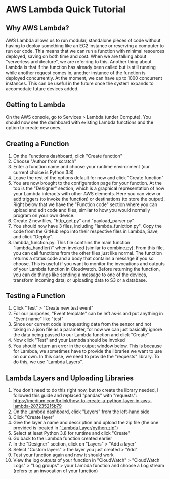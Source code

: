 # AWS Lambda Quick Tutorial

## Why AWS Lambda?
AWS Lambda allows us to run modular, standalone pieces of code without having to deploy something like an EC2 instance or reserving a computer to run our code. This means that we can run a function with minimal resources deployed, saving on both time and cost. When we are talking about "serverless architecture", we are referring to this. Another thing about Lambda is that if the function has already been called but is still running while another request comes in, another instance of the function is deployed concurrently. At the moment, we can have up to 1000 concurrent instances. This can be useful in the future once the system expands to accomodate future devices added.

## Getting to Lambda
On the AWS console, go to Services > Lambda (under Compute). You should now see the dashboard with existing Lambda functions and the option to create new ones.

## Creating a Function
1. On the Functions dashboard, click "Create function"
2. Choose "Author from scratch"
3. Enter a function name and choose your runtime environment (our current choice is Python 3.8)
4. Leave the rest of the options default for now and click "Create function"
5. You are now brought to the configuration page for your function. At the top is the "Designer" section, which is a graphical representation of how your Lambda interacts with other AWS elements. Here you can view or add triggers (to invoke the function) or destinations (to store the output). Right below that we have the "Function code" section where you can upload and edit code and files, similar to how you would normally program on your own device. 
6. Create 2 new files, "http_get.py" and "payload_parser.py"
7. You should now have 3 files, including "lambda_funiction.py". Copy the code from the GitHub repo into their respective files in Lambda, Save, and click "Deploy". 
8. lambda_function.py: This file contains the main function "lambda_handler()" when invoked (similar to combine.py). From this file, you can call functions from the other files just like normal. The function returns a status code and a body that contains a message if you so choose. This is useful if you want to monitor the invocations and outputs of your Lambda function in Cloudwatch. Before returning the function, you can do things like sending a message to one of the devices, transform incoming data, or uploading data to S3 or a database.

## Testing a Function
1. Click "Test" > "Create new test event"
2. For our purposes, "Event template" can be left as-is and put anything in "Event name" like "test"
3. Since our current code is requesting data from the sensor and not taking in a json file as a parameter, for now we can just basically ignore the data being passed to our Lambda function and click "Create"
4. Now click "Test" and your Lambda should be invoked
5. You should return an error in the output window below. This is because for Lambda, we sometimes have to provide the libraries we want to use on our own. In this case, we need to provide the "requests" library. To do this, we use "Lambda Layers".

## Lambda Layers and Uploading Libraries
1. You don't need to do this right now, but to create the library needed, I followed this guide and replaced "pandas" with "requests": https://medium.com/brlink/how-to-create-a-python-layer-in-aws-lambda-287235215b79
2. On the Lambda dashboard, click "Layers" from the left-hand side
3. Click "Create layer"
4. Give the layer a name and description and upload the zip file (the one provided is located in ["Lambda Layer/python.zip"](https://github.com/uva-hydroinformatics/FloodWarningSystems_20-21/blob/main/AWS%20Lambda/Lambda%20Layer/python.zip))
5. Select at least Python 3.8 for runtime and click "Create"
6. Go back to the Lambda function created earlier
7. In the "Designer" section, click on "Layers" > "Add a layer"
8. Select "Custom layers" > the layer you just created > "Add"
9. Test your function again and now it should work
10. View the log outputs of your function in "CloudWatch" > "CloudWatch Logs" > "Log groups" > your Lambda function and choose a Log stream (refers to an invocation of your function)